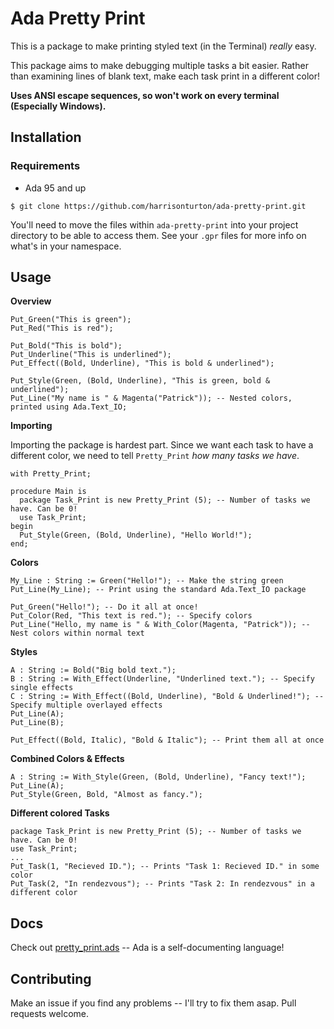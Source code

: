 # Ada Pretty Print

This is a package to make printing styled text (in the Terminal) *really* easy.

This package aims to make debugging multiple tasks a bit easier. Rather than examining lines of blank text, make each
task print in a different color!

**Uses ANSI escape sequences, so won't work on every terminal (Especially Windows).**

## Installation

### Requirements

- Ada 95 and up

`$ git clone https://github.com/harrisonturton/ada-pretty-print.git`

You'll need to move the files within `ada-pretty-print` into your project directory to be able to access
them. See your `.gpr` files for more info on what's in your namespace.

## Usage

**Overview**
```
Put_Green("This is green");
Put_Red("This is red");

Put_Bold("This is bold");
Put_Underline("This is underlined");
Put_Effect((Bold, Underline), "This is bold & underlined");

Put_Style(Green, (Bold, Underline), "This is green, bold & underlined");
Put_Line("My name is " & Magenta("Patrick")); -- Nested colors, printed using Ada.Text_IO;
```

**Importing**

Importing the package is hardest part. Since we want each task to have a different color, we need to
tell `Pretty_Print` *how many tasks we have*.

```
with Pretty_Print;

procedure Main is
  package Task_Print is new Pretty_Print (5); -- Number of tasks we have. Can be 0!
  use Task_Print;
begin
  Put_Style(Green, (Bold, Underline), "Hello World!");
end;
```

**Colors**
```
My_Line : String := Green("Hello!"); -- Make the string green
Put_Line(My_Line); -- Print using the standard Ada.Text_IO package

Put_Green("Hello!"); -- Do it all at once!
Put_Color(Red, "This text is red."); -- Specify colors
Put_Line("Hello, my name is " & With_Color(Magenta, "Patrick")); -- Nest colors within normal text
```

**Styles**
```
A : String := Bold("Big bold text.");
B : String := With_Effect(Underline, "Underlined text."); -- Specify single effects
C : String := With_Effect((Bold, Underline), "Bold & Underlined!"); -- Specify multiple overlayed effects
Put_Line(A);
Put_Line(B);

Put_Effect((Bold, Italic), "Bold & Italic"); -- Print them all at once
```

**Combined Colors & Effects**
```
A : String := With_Style(Green, (Bold, Underline), "Fancy text!");
Put_Line(A);
Put_Style(Green, Bold, "Almost as fancy.");
```

**Different colored Tasks**
```
package Task_Print is new Pretty_Print (5); -- Number of tasks we have. Can be 0!
use Task_Print;
...
Put_Task(1, "Recieved ID."); -- Prints "Task 1: Recieved ID." in some color
Put_Task(2, "In rendezvous"); -- Prints "Task 2: In rendezvous" in a different color
```

## Docs
Check out [pretty_print.ads](pretty_print.ads) -- Ada is a self-documenting language!

## Contributing
Make an issue if you find any problems -- I'll try to fix them asap. Pull requests welcome.
